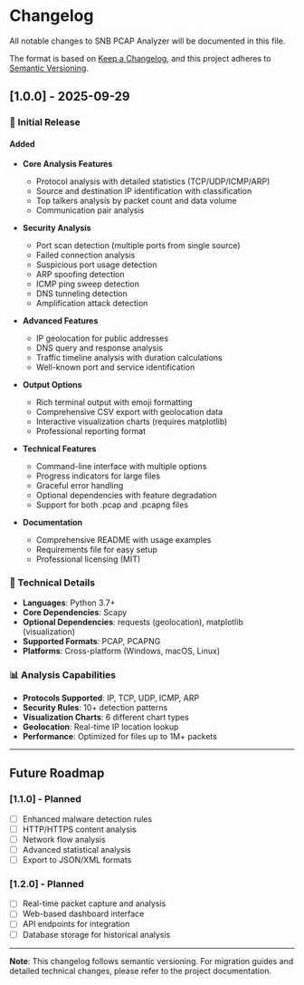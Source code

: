 # Changelog

All notable changes to SNB PCAP Analyzer will be documented in this file.

The format is based on [Keep a Changelog](https://keepachangelog.com/en/1.0.0/),
and this project adheres to [Semantic Versioning](https://semver.org/spec/v2.0.0.html).

## [1.0.0] - 2025-09-29

### 🎉 Initial Release

#### Added
- **Core Analysis Features**
  - Protocol analysis with detailed statistics (TCP/UDP/ICMP/ARP)
  - Source and destination IP identification with classification
  - Top talkers analysis by packet count and data volume
  - Communication pair analysis

- **Security Analysis**
  - Port scan detection (multiple ports from single source)
  - Failed connection analysis
  - Suspicious port usage detection
  - ARP spoofing detection
  - ICMP ping sweep detection
  - DNS tunneling detection
  - Amplification attack detection

- **Advanced Features**
  - IP geolocation for public addresses
  - DNS query and response analysis
  - Traffic timeline analysis with duration calculations
  - Well-known port and service identification

- **Output Options**
  - Rich terminal output with emoji formatting
  - Comprehensive CSV export with geolocation data
  - Interactive visualization charts (requires matplotlib)
  - Professional reporting format

- **Technical Features**
  - Command-line interface with multiple options
  - Progress indicators for large files
  - Graceful error handling
  - Optional dependencies with feature degradation
  - Support for both .pcap and .pcapng files

- **Documentation**
  - Comprehensive README with usage examples
  - Requirements file for easy setup
  - Professional licensing (MIT)

### 🔧 Technical Details
- **Languages**: Python 3.7+
- **Core Dependencies**: Scapy
- **Optional Dependencies**: requests (geolocation), matplotlib (visualization)
- **Supported Formats**: PCAP, PCAPNG
- **Platforms**: Cross-platform (Windows, macOS, Linux)

### 📊 Analysis Capabilities
- **Protocols Supported**: IP, TCP, UDP, ICMP, ARP
- **Security Rules**: 10+ detection patterns
- **Visualization Charts**: 6 different chart types
- **Geolocation**: Real-time IP location lookup
- **Performance**: Optimized for files up to 1M+ packets

---

## Future Roadmap

### [1.1.0] - Planned
- [ ] Enhanced malware detection rules
- [ ] HTTP/HTTPS content analysis
- [ ] Network flow analysis
- [ ] Advanced statistical analysis
- [ ] Export to JSON/XML formats

### [1.2.0] - Planned
- [ ] Real-time packet capture and analysis
- [ ] Web-based dashboard interface
- [ ] API endpoints for integration
- [ ] Database storage for historical analysis

---

**Note**: This changelog follows semantic versioning. For migration guides and detailed technical changes, please refer to the project documentation.